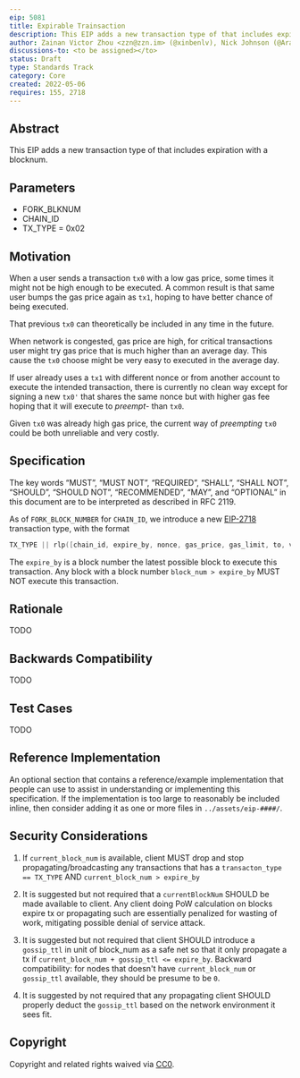 ```yaml
---
eip: 5081
title: Expirable Trainsaction 
description: This EIP adds a new transaction type of that includes expiration with a blocknum 
author: Zainan Victor Zhou <zzn@zzn.im> (@xinbenlv), Nick Johnson (@Arachnid)
discussions-to: <to be assigned></to>
status: Draft
type: Standards Track
category: Core
created: 2022-05-06
requires: 155, 2718
---
```


## Abstract
This EIP adds a new transaction type of that includes expiration with a blocknum.

## Parameters
- FORK_BLKNUM
- CHAIN_ID
- TX_TYPE = 0x02

## Motivation

When a user sends a transaction `tx0` with a low gas price, some times
it might not be high enough to be executed. A common result is that
same user bumps the gas price
again as `tx1`, hoping to have better chance of being executed.

That previous `tx0` can theoretically be included in any time in the future.

When network is congested, gas price are high, for critical
transactions user might try gas price that is much higher than
an average day. This cause the `tx0` choose might be very easy
to executed in the average day.

If user already uses a `tx1` with different nonce or from another
account to execute the intended transaction, there is currently no
clean way except for signing a new `tx0'` that shares the same nonce
but with higher gas fee hoping that it will execute to *preempt*- than `tx0`.

Given `tx0` was already high gas price, the current way of *preempting* `tx0`
could be both unreliable and very costly.


## Specification
The key words “MUST”, “MUST NOT”, “REQUIRED”, “SHALL”, “SHALL NOT”, “SHOULD”, “SHOULD NOT”, “RECOMMENDED”, “MAY”, and “OPTIONAL” in this document are to be interpreted as described in RFC 2119.

As of `FORK_BLOCK_NUMBER` for `CHAIN_ID`, we introduce a new [EIP-2718](./eip-2718.md) transaction type, with the format 
  
```cpp
TX_TYPE || rlp([chain_id, expire_by, nonce, gas_price, gas_limit, to, value, data, signature_y_parity, signature_r, signature_s])
```

The `expire_by` is a block number the latest possible block to
execute this transaction. Any block with a block number `block_num > expire_by` MUST NOT execute this transaction.

## Rationale
TODO

## Backwards Compatibility
TODO

## Test Cases
TODO

## Reference Implementation
An optional section that contains a reference/example implementation that people can use to assist in understanding or implementing this specification.  If the implementation is too large to reasonably be included inline, then consider adding it as one or more files in `../assets/eip-####/`.

## Security Considerations

1. If `current_block_num` is available, client MUST drop and stop propagating/broadcasting any transactions that has a
`transacton_type == TX_TYPE` AND `current_block_num > expire_by`

2. It is suggested but not required that a `currentBlockNum` SHOULD be made available to client. Any client doing PoW calculation on blocks expire tx or propagating such are essentially penalized for wasting of work, mitigating possible denial of service attack.

3. It is suggested but not required that client SHOULD introduce a 
`gossip_ttl` in unit of block_num as a safe net so that it only propagate
a tx if `current_block_num + gossip_ttl <= expire_by`. Backward compatibility:
for nodes that doesn't have `current_block_num` or `gossip_ttl` available,
they should be presume to be `0`.
  
4. It is suggested by not required that any propagating client SHOULD properly deduct the `gossip_ttl` 
based on the network environment it sees fit.

## Copyright
Copyright and related rights waived via [CC0](../LICENSE.md).
